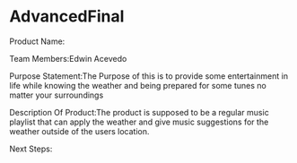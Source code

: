 # AdvancedFinal

Product Name: 

Team Members:Edwin Acevedo

Purpose Statement:The Purpose of this is to provide some entertainment in life while knowing the weather and being prepared for some tunes no matter your surroundings 

Description Of Product:The product is supposed to be a regular music playlist that can apply the weather and give music suggestions for the weather outside of the users location.

Next Steps: